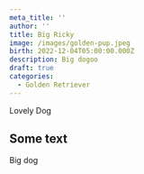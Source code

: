 ```yaml
---
meta_title: ''
author: ''
title: Big Ricky
image: /images/golden-pup.jpeg
birth: 2022-12-04T05:00:00.000Z
description: Big dogoo
draft: true
categories:
  - Golden Retriever
---
```


Lovely Dog

## Some text

Big dog
